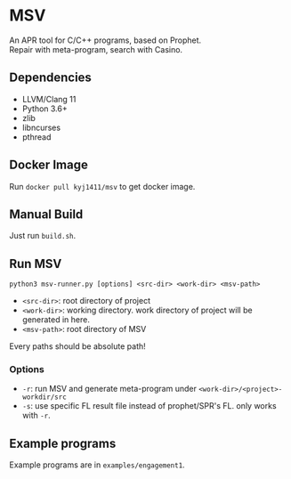 # MSV
An APR tool for C/C++ programs, based on Prophet.\
Repair with meta-program, search with Casino.

## Dependencies
* LLVM/Clang 11
* Python 3.6+
* zlib
* libncurses
* pthread

## Docker Image
Run `docker pull kyj1411/msv` to get docker image.

## Manual Build
Just run `build.sh`.

## Run MSV
`python3 msv-runner.py [options] <src-dir> <work-dir> <msv-path>`

* `<src-dir>`: root directory of project
* `<work-dir>`: working directory. work directory of project will be generated in here.
* `<msv-path>`: root directory of MSV

Every paths should be absolute path!

### Options
* `-r`: run MSV and generate meta-program under `<work-dir>/<project>-workdir/src`
* `-s`: use specific FL result file instead of prophet/SPR's FL. only works with `-r`.

## Example programs
Example programs are in `examples/engagement1`.

